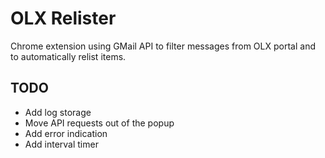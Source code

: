 OLX Relister
===========

Chrome extension using GMail API to filter messages from OLX portal and to automatically relist items.

TODO
----
- Add log storage
- Move API requests out of the popup
- Add error indication
- Add interval timer
